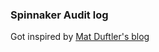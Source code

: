 ### Spinnaker Audit log

Got inspired by [Mat Duftler's blog](https://blog.spinnaker.io/spinnaker-echo-google-cloud-functions-stackdriver-logging-spinnaker-audit-log-81139f084db10)
